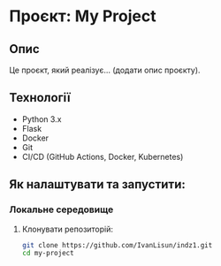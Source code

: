 # Проєкт: My Project

## Опис
Це проєкт, який реалізує... (додати опис проєкту).

## Технології
- Python 3.x
- Flask
- Docker
- Git
- CI/CD (GitHub Actions, Docker, Kubernetes)
  
## Як налаштувати та запустити:

### Локальне середовище
1. Клонувати репозиторій:
   ```bash
   git clone https://github.com/IvanLisun/indz1.git
   cd my-project
